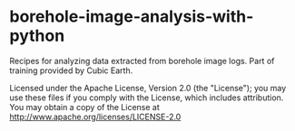 # borehole-image-analysis-with-python

Recipes for analyzing data extracted from borehole image logs. Part of training provided by Cubic Earth.



Licensed under the Apache License, Version 2.0 (the "License"); you may use these files if you comply with the License, which includes attribution. You may obtain a copy of the License at http://www.apache.org/licenses/LICENSE-2.0
